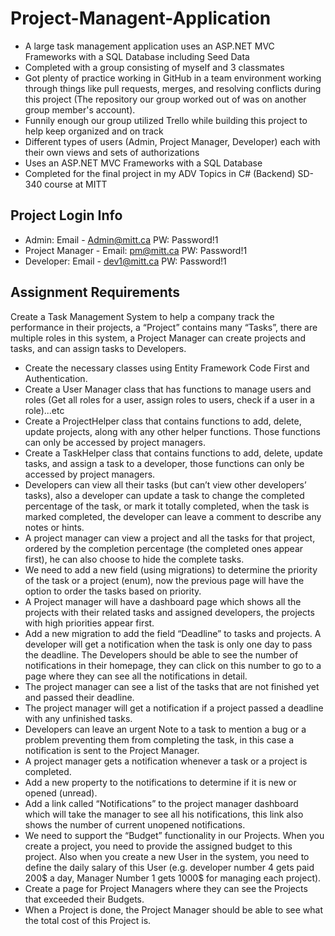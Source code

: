 # Project-Managent-Application
* A large task management application uses an ASP.NET MVC Frameworks with a SQL Database including Seed Data
* Completed with a group consisting of myself and 3 classmates 
* Got plenty of practice working in GitHub in a team environment working through things like pull requests, merges, and resolving conflicts during this project (The repository our group worked out of was on another group member's account).
* Funnily enough our group utilized Trello while building this project to help keep organized and on track
* Different types of users (Admin, Project Manager, Developer) each with their own views and sets of authorizations
* Uses an ASP.NET MVC Frameworks with a SQL Database
* Completed for the final project in my ADV Topics in C# (Backend) SD-340 course at MITT 

## Project Login Info
* Admin: Email - Admin@mitt.ca PW: Password!1
* Project Manager - Email: pm@mitt.ca PW: Password!1
* Developer: Email - dev1@mitt.ca PW: Password!1


## Assignment Requirements
Create a Task Management System to help a company track the performance in their projects, a
“Project” contains many “Tasks”, there are multiple roles in this system, a Project Manager can
create projects and tasks, and can assign tasks to Developers.

* Create the necessary classes using Entity Framework Code First and Authentication.
* Create a User Manager class that has functions to manage users and roles (Get all roles for a user, assign roles to users, check if a user in a role)...etc
* Create a ProjectHelper class that contains functions to add, delete, update projects, along with any other helper functions. Those functions can only be accessed by project managers.
* Create a TaskHelper class that contains functions to add, delete, update tasks, and assign a task to a developer, those functions can only be accessed by project managers.
* Developers can view all their tasks (but can’t view other developers’ tasks), also a developer can update a task to change the completed percentage of the task, or mark it totally completed, when the task is marked completed, the developer can leave a comment to describe any notes or hints.
* A project manager can view a project and all the tasks for that project, ordered by the completion percentage (the completed ones appear first), he can also choose to hide the complete tasks.
* We need to add a new field (using migrations) to determine the priority of the task or a project (enum), now the previous page will have the option to order the tasks based on priority.
* A Project manager will have a dashboard page which shows all the projects with their related tasks and assigned developers, the projects with high priorities appear first.
* Add a new migration to add the field “Deadline” to tasks and projects. A developer will get a notification when the task is only one day to pass the deadline. The Developers should be able to see the number of notifications in their homepage, they can click on this number to go to a page where they can see all the notifications in detail.
* The project manager can see a list of the tasks that are not finished yet and passed their deadline.
* The project manager will get a notification if a project passed a deadline with any unfinished tasks.
* Developers can leave an urgent Note to a task to mention a bug or a problem preventing them from completing the task, in this case a notification is sent to the Project Manager.
* A project manager gets a notification whenever a task or a project is completed.
* Add a new property to the notifications to determine if it is new or opened (unread).
* Add a link called “Notifications” to the project manager dashboard which will take the manager to see all his notifications, this link also shows the number of current unopened notifications.
* We need to support the “Budget” functionality in our Projects. When you create a project, you need to provide the assigned budget to this project. Also when you create a new User in the system, you need to define the daily salary of this User (e.g. developer number 4 gets paid 200$ a day, Manager Number 1 gets 1000$ for managing each project).
* Create a page for Project Managers where they can see the Projects that exceeded their Budgets.
* When a Project is done, the Project Manager should be able to see what the total cost of this Project is.
